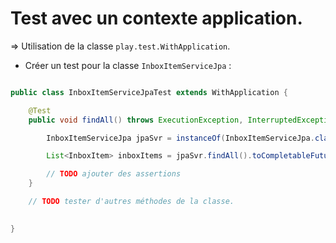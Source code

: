 # Test avec un contexte application.

=> Utilisation de la classe `play.test.WithApplication`.

* Créer un test pour la classe `InboxItemServiceJpa` :

```java

public class InboxItemServiceJpaTest extends WithApplication {

    @Test
    public void findAll() throws ExecutionException, InterruptedException {

        InboxItemServiceJpa jpaSvr = instanceOf(InboxItemServiceJpa.class);

        List<InboxItem> inboxItems = jpaSvr.findAll().toCompletableFuture().get();

        // TODO ajouter des assertions
    }

    // TODO tester d'autres méthodes de la classe.
    

}

```